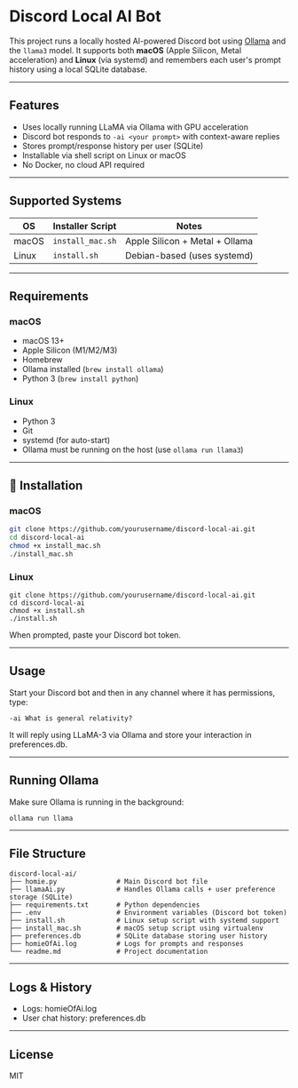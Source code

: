 # Discord Local AI Bot

This project runs a locally hosted AI-powered Discord bot using [Ollama](https://ollama.com/) and the `llama3` model. It supports both **macOS** (Apple Silicon, Metal acceleration) and **Linux** (via systemd) and remembers each user's prompt history using a local SQLite database.

---

## Features

- Uses locally running LLaMA via Ollama with GPU acceleration
- Discord bot responds to `-ai <your prompt>` with context-aware replies
- Stores prompt/response history per user (SQLite)
- Installable via shell script on Linux or macOS
- No Docker, no cloud API required

---

## Supported Systems

| OS       | Installer Script | Notes                         |
|----------|------------------|-------------------------------|
| macOS    | `install_mac.sh` | Apple Silicon + Metal + Ollama |
| Linux    | `install.sh`     | Debian-based (uses systemd)   |

---

## Requirements

### macOS
- macOS 13+
- Apple Silicon (M1/M2/M3)
- Homebrew
- Ollama installed (`brew install ollama`)
- Python 3 (`brew install python`)
  
### Linux
- Python 3
- Git
- systemd (for auto-start)
- Ollama must be running on the host (use `ollama run llama3`)

---

## 🔧 Installation

### macOS

```bash
git clone https://github.com/yourusername/discord-local-ai.git
cd discord-local-ai
chmod +x install_mac.sh
./install_mac.sh
```

### Linux

```
git clone https://github.com/yourusername/discord-local-ai.git
cd discord-local-ai
chmod +x install.sh
./install.sh
```

When prompted, paste your Discord bot token.

---

## Usage

Start your Discord bot and then in any channel where it has permissions, type:
```
-ai What is general relativity?
```
It will reply using LLaMA-3 via Ollama and store your interaction in preferences.db.

---

## Running Ollama

Make sure Ollama is running in the background:
```
ollama run llama
```

---

## File Structure

```
discord-local-ai/
├── homie.py               # Main Discord bot file
├── llamaAi.py             # Handles Ollama calls + user preference storage (SQLite)
├── requirements.txt       # Python dependencies
├── .env                   # Environment variables (Discord bot token)
├── install.sh             # Linux setup script with systemd support
├── install_mac.sh         # macOS setup script using virtualenv
├── preferences.db         # SQLite database storing user history
├── homieOfAi.log          # Logs for prompts and responses
└── readme.md              # Project documentation
```

---

## Logs & History
* Logs: homieOfAi.log
* User chat history: preferences.db

---

## License

MIT